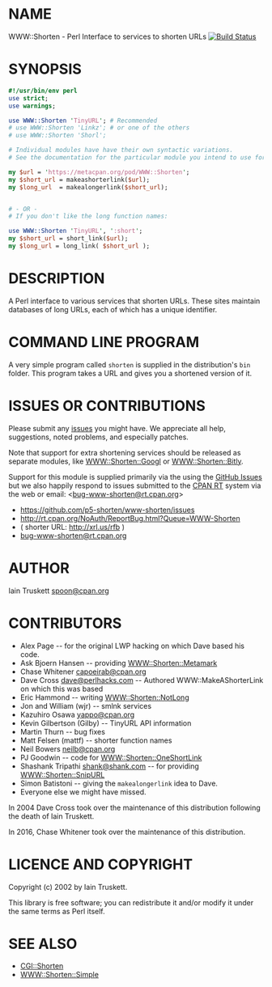 # NAME

WWW::Shorten - Perl Interface to services to shorten URLs
[![Build Status](https://travis-ci.org/p5-shorten/www-shorten.svg?branch=master)](https://travis-ci.org/p5-shorten/www-shorten)

# SYNOPSIS

```perl
#!/usr/bin/env perl
use strict;
use warnings;

use WWW::Shorten 'TinyURL'; # Recommended
# use WWW::Shorten 'Linkz'; # or one of the others
# use WWW::Shorten 'Shorl';

# Individual modules have have their own syntactic variations.
# See the documentation for the particular module you intend to use for details

my $url = 'https://metacpan.org/pod/WWW::Shorten';
my $short_url = makeashorterlink($url);
my $long_url  = makealongerlink($short_url);


# - OR -
# If you don't like the long function names:

use WWW::Shorten 'TinyURL', ':short';
my $short_url = short_link($url);
my $long_url = long_link( $short_url );
```

# DESCRIPTION

A Perl interface to various services that shorten URLs. These sites maintain
databases of long URLs, each of which has a unique identifier.

# COMMAND LINE PROGRAM

A very simple program called `shorten` is supplied in the
distribution's `bin` folder. This program takes a URL and
gives you a shortened version of it.

# ISSUES OR CONTRIBUTIONS

Please submit any [issues](https://github.com/p5-shorten/www-shorten/issues) you
might have.  We appreciate all help, suggestions, noted problems, and especially patches.

Note that support for extra shortening services should be released as separate modules, like [WWW::Shorten::Googl](https://metacpan.org/pod/WWW::Shorten::Googl) or [WWW::Shorten::Bitly](https://metacpan.org/pod/WWW::Shorten::Bitly).

Support for this module is supplied primarily via the using the
[GitHub Issues](https://github.com/p5-shorten/www-shorten/issues) but we also
happily respond to issues submitted to the
[CPAN RT](http://rt.cpan.org/NoAuth/ReportBug.html?Queue=WWW-Shorten) system via the web
or email: &lt;bug-www-shorten@rt.cpan.org>

* https://github.com/p5-shorten/www-shorten/issues
* http://rt.cpan.org/NoAuth/ReportBug.html?Queue=WWW-Shorten
* ( shorter URL: http://xrl.us/rfb )
* bug-www-shorten@rt.cpan.org

# AUTHOR

Iain Truskett spoon@cpan.org

# CONTRIBUTORS

- Alex Page -- for the original LWP hacking on which Dave based his code.
- Ask Bjoern Hansen -- providing [WWW::Shorten::Metamark](https://metacpan.org/pod/WWW::Shorten::Metamark)
- Chase Whitener capoeirab@cpan.org
- Dave Cross dave@perlhacks.com -- Authored WWW::MakeAShorterLink on which this was based
- Eric Hammond -- writing [WWW::Shorten::NotLong](https://metacpan.org/pod/WWW::Shorten::NotLong)
- Jon and William (wjr) -- smlnk services
- Kazuhiro Osawa yappo@cpan.org
- Kevin Gilbertson (Gilby) -- TinyURL API information
- Martin Thurn -- bug fixes
- Matt Felsen (mattf) -- shorter function names
- Neil Bowers neilb@cpan.org
- PJ Goodwin -- code for [WWW::Shorten::OneShortLink](https://metacpan.org/pod/WWW::Shorten::OneShortLink)
- Shashank Tripathi shank@shank.com -- for providing [WWW::Shorten::SnipURL](https://metacpan.org/pod/WWW::Shorten::SnipURL)
- Simon Batistoni -- giving the `makealongerlink` idea to Dave.
- Everyone else we might have missed.

In 2004 Dave Cross took over the maintenance of this distribution
following the death of Iain Truskett.

In 2016, Chase Whitener took over the maintenance of this distribution.

# LICENCE AND COPYRIGHT

Copyright (c) 2002 by Iain Truskett.

This library is free software; you can redistribute it and/or modify it under the same terms as Perl itself.

# SEE ALSO

- [CGI::Shorten](https://metacpan.org/pod/CGI::Shorten)
- [WWW::Shorten::Simple](https://metacpan.org/pod/WWW::Shorten::Simple)
